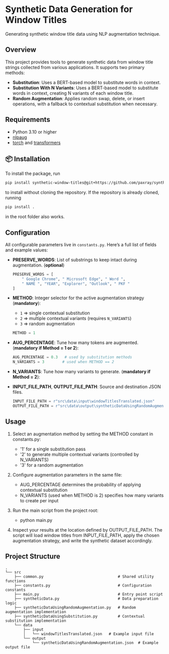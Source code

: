 # Synthetic Data Generation for Window Titles

Generating synthetic window title data using NLP augmentation technique.

## Overview

This project provides tools to generate synthetic data from window title strings collected from various applications. It supports two primary methods:

* **Substitution**: Uses a BERT-based model to substitute words in context.
* **Substitution With N Variants**: Uses a BERT-based model to substitute words in context, creating N variants of each window title.
* **Random Augmentation**: Applies random swap, delete, or insert operations, with a fallback to contextual substitution when necessary.

## Requirements

* Python 3.10 or higher
* [nlpaug](https://github.com/makcedward/nlpaug)
* [torch](https://pytorch.org/) and [transformers](https://github.com/huggingface/transformers)


## 📦 Installation

To install the package, run
  ```bash
  pip install synthetic-window-titles@git+https://github.com/paxray/synthetic-window-titles.git
  ```
  to install without cloning the repository. If the repository is already cloned, running
  ```bash
  pip install .
  ```
  in the root folder also works.


## Configuration

All configurable parameters live in `constants.py`. Here’s a full list of fields and example values:

* **PRESERVE\_WORDS**: List of substrings to keep intact during augmentation. (**optional**)

  ```python
  PRESERVE_WORDS = [
      " Google Chrome", " Microsoft Edge", " Word ",
      " NAME ", "YEAR", "Explorer", "Outlook", " PKF "
  ]
  ```


* **METHOD**: Integer selector for the active augmentation strategy (**mandatory**):

  * `1` ⇒ single contextual substitution
  * `2` ⇒ multiple contextual variants (requires `N_VARIANTS`)
  * `3` ⇒ random augmentation

  ```python
  METHOD = 1
  ```

* **AUG\_PERCENTAGE**: Tune how many tokens are augmented. (**mandatory if Method = 1 or 2**):

  ```python
  AUG_PERCENTAGE = 0.3   # used by substitution methods
  N_VARIANTS = 3        # used when METHOD == 2
  ```

* **N\_VARIANTS**: Tune how many variants to generate. (**mandatory if Method = 2**):

* **INPUT\_FILE\_PATH**, **OUTPUT\_FILE\_PATH**: Source and destination JSON files.

  ```python
  INPUT_FILE_PATH = r"src\data\input\windowTitlesTranslated.json"
  OUTPUT_FILE_PATH = r"src\data\output\syntheticDataUsingRandomAugmentation.json"

## Usage

1. Select an augmentation method by setting the METHOD constant in constants.py:

    - '1' for a single substitution pass
    - '2' to generate multiple contextual variants (controlled by N_VARIANTS)
    - '3' for a random augmentation

2. Configure augmentation parameters in the same file:

    - AUG_PERCENTAGE determines the probability of applying contextual substitution
    - N_VARIANTS (used when METHOD is 2) specifies how many variants to create per input

3. Run the main script from the project root:

    - python main.py

4. Inspect your results at the location defined by OUTPUT_FILE_PATH. The script will load window titles from INPUT_FILE_PATH, apply the chosen augmentation strategy, and write the synthetic dataset accordingly.



## Project Structure

```
.
└── src
    ├── common.py                                 # Shared utility functions
    ├── constants.py                              # Configuration constants
    ├── main.py                                   # Entry point script
    ├── syntheticData.py                          # Data preparation logic
    ├── syntheticDataUsingRandomAugmentation.py   # Random augmentation implementation
    ├── syntheticDataUsingSubstitution.py         # Contextual substitution implementation
    └── data
        ├── input
        │   └── windowTitlesTranslated.json   # Example input file
        └── output
            └── syntheticDataUsingRandomAugmentation.json  # Example output file
```
